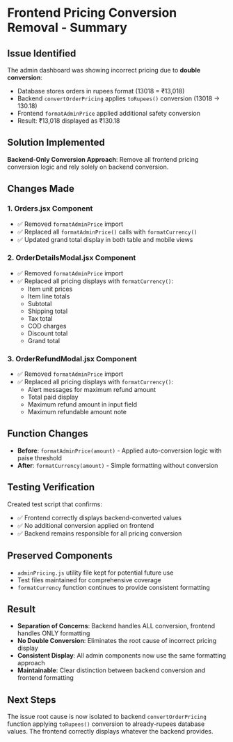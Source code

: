 # Frontend Pricing Conversion Removal - Summary

## Issue Identified
The admin dashboard was showing incorrect pricing due to **double conversion**:
- Database stores orders in rupees format (13018 = ₹13,018)
- Backend `convertOrderPricing` applies `toRupees()` conversion (13018 → 130.18)
- Frontend `formatAdminPrice` applied additional safety conversion
- Result: ₹13,018 displayed as ₹130.18

## Solution Implemented
**Backend-Only Conversion Approach**: Remove all frontend pricing conversion logic and rely solely on backend conversion.

## Changes Made

### 1. Orders.jsx Component
- ✅ Removed `formatAdminPrice` import
- ✅ Replaced all `formatAdminPrice()` calls with `formatCurrency()`
- ✅ Updated grand total display in both table and mobile views

### 2. OrderDetailsModal.jsx Component  
- ✅ Removed `formatAdminPrice` import
- ✅ Replaced all pricing displays with `formatCurrency()`:
  - Item unit prices
  - Item line totals
  - Subtotal
  - Shipping total
  - Tax total
  - COD charges
  - Discount total
  - Grand total

### 3. OrderRefundModal.jsx Component
- ✅ Removed `formatAdminPrice` import  
- ✅ Replaced all pricing displays with `formatCurrency()`:
  - Alert messages for maximum refund amount
  - Total paid display
  - Maximum refund amount in input field
  - Maximum refundable amount note

## Function Changes
- **Before**: `formatAdminPrice(amount)` - Applied auto-conversion logic with paise threshold
- **After**: `formatCurrency(amount)` - Simple formatting without conversion

## Testing Verification
Created test script that confirms:
- ✅ Frontend correctly displays backend-converted values
- ✅ No additional conversion applied on frontend
- ✅ Backend remains responsible for all pricing conversion

## Preserved Components
- `adminPricing.js` utility file kept for potential future use
- Test files maintained for comprehensive coverage
- `formatCurrency` function continues to provide consistent formatting

## Result
- **Separation of Concerns**: Backend handles ALL conversion, frontend handles ONLY formatting
- **No Double Conversion**: Eliminates the root cause of incorrect pricing display
- **Consistent Display**: All admin components now use the same formatting approach
- **Maintainable**: Clear distinction between backend conversion and frontend formatting

## Next Steps
The issue root cause is now isolated to backend `convertOrderPricing` function applying `toRupees()` conversion to already-rupees database values. The frontend correctly displays whatever the backend provides.